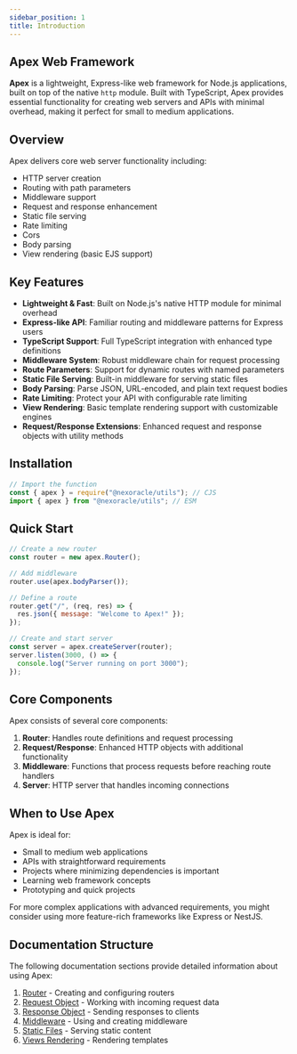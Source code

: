 ```yaml
---
sidebar_position: 1
title: Introduction
---
```


## Apex Web Framework

**Apex** is a lightweight, Express-like web framework for Node.js applications, built on top of the native `http` module. Built with TypeScript, Apex provides essential functionality for creating web servers and APIs with minimal overhead, making it perfect for small to medium applications.

## Overview

Apex delivers core web server functionality including:

- HTTP server creation
- Routing with path parameters
- Middleware support
- Request and response enhancement
- Static file serving
- Rate limiting
- Cors
- Body parsing
- View rendering (basic EJS support)

## Key Features

- **Lightweight & Fast**: Built on Node.js's native HTTP module for minimal overhead
- **Express-like API**: Familiar routing and middleware patterns for Express users
- **TypeScript Support**: Full TypeScript integration with enhanced type definitions
- **Middleware System**: Robust middleware chain for request processing
- **Route Parameters**: Support for dynamic routes with named parameters
- **Static File Serving**: Built-in middleware for serving static files
- **Body Parsing**: Parse JSON, URL-encoded, and plain text request bodies
- **Rate Limiting**: Protect your API with configurable rate limiting
- **View Rendering**: Basic template rendering support with customizable engines
- **Request/Response Extensions**: Enhanced request and response objects with utility methods

## Installation

```js
// Import the function
const { apex } = require("@nexoracle/utils"); // CJS
import { apex } from "@nexoracle/utils"; // ESM
```

## Quick Start

```js
// Create a new router
const router = new apex.Router();

// Add middleware
router.use(apex.bodyParser());

// Define a route
router.get("/", (req, res) => {
  res.json({ message: "Welcome to Apex!" });
});

// Create and start server
const server = apex.createServer(router);
server.listen(3000, () => {
  console.log("Server running on port 3000");
});
```

## Core Components

Apex consists of several core components:

1. **Router**: Handles route definitions and request processing
2. **Request/Response**: Enhanced HTTP objects with additional functionality
3. **Middleware**: Functions that process requests before reaching route handlers
4. **Server**: HTTP server that handles incoming connections

## When to Use Apex

Apex is ideal for:

- Small to medium web applications
- APIs with straightforward requirements
- Projects where minimizing dependencies is important
- Learning web framework concepts
- Prototyping and quick projects

For more complex applications with advanced requirements, you might consider using more feature-rich frameworks like Express or NestJS.

## Documentation Structure

The following documentation sections provide detailed information about using Apex:

1. [Router](./router.md) - Creating and configuring routers
2. [Request Object](./request-object.md) - Working with incoming request data
3. [Response Object](./response-object.md) - Sending responses to clients
4. [Middleware](./middleware.md) - Using and creating middleware
5. [Static Files](./serving-static.md) - Serving static content
6. [Views Rendering](./views-and-rendering.md) - Rendering templates
